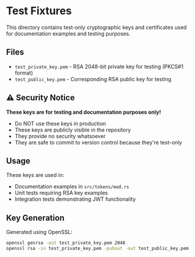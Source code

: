 # Test Fixtures

This directory contains test-only cryptographic keys and certificates used for documentation examples and testing purposes.

## Files

- `test_private_key.pem` - RSA 2048-bit private key for testing (PKCS#1 format)
- `test_public_key.pem` - Corresponding RSA public key for testing

## ⚠️ Security Notice

**These keys are for testing and documentation purposes only!**

- Do NOT use these keys in production
- These keys are publicly visible in the repository
- They provide no security whatsoever
- They are safe to commit to version control because they're test-only

## Usage

These keys are used in:

- Documentation examples in `src/tokens/mod.rs`
- Unit tests requiring RSA key examples
- Integration tests demonstrating JWT functionality

## Key Generation

Generated using OpenSSL:

```bash
openssl genrsa -out test_private_key.pem 2048
openssl rsa -in test_private_key.pem -pubout -out test_public_key.pem
```
